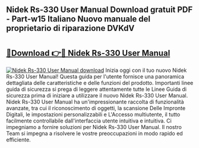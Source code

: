 ## Nidek Rs-330 User Manual Download gratuit PDF - Part-w15 Italiano Nuovo manuale del proprietario di riparazione DVKdV

# <h2><a href="http://dfdxyiz.blite.top/?on=Nidek+Rs-330+User+Manual">🔗Download 👉🔴 Nidek Rs-330 User Manual</a></h2>

[![Nidek Rs-330 User Manual download](https://i.imgur.com/lujVjoI.png)](http://dfdxyiz.blite.top/?on=Nidek+Rs-330+User+Manual)
Inizia oggi con il tuo nuovo Nidek Rs-330 User Manual! Questa guida per l'utente fornisce una panoramica dettagliata delle caratteristiche e delle funzioni del prodotto. Importanti linee guida di sicurezza si prega di leggere attentamente tutte le Linee Guida di sicurezza prima di iniziare a utilizzare il nuovo Nidek Rs-330 User Manual. Nidek Rs-330 User Manual ha un'impressionante raccolta di funzionalità avanzate, tra cui il riconoscimento di oggetti, la scansione Delle Impronte Digitali, le impostazioni personalizzabili e L'Accesso multiutente, il tutto facilmente controllabile dall'interfaccia utente intuitiva e intuitiva. Ci impegniamo a fornire soluzioni per Nidek Rs-330 User Manual. Il nostro Team si impegna a risolvere le vostre preoccupazioni in modo rapido ed efficiente.
